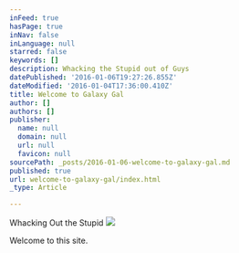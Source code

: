 ```yaml
---
inFeed: true
hasPage: true
inNav: false
inLanguage: null
starred: false
keywords: []
description: Whacking the Stupid out of Guys
datePublished: '2016-01-06T19:27:26.855Z'
dateModified: '2016-01-04T17:36:00.410Z'
title: Welcome to Galaxy Gal
author: []
authors: []
publisher:
  name: null
  domain: null
  url: null
  favicon: null
sourcePath: _posts/2016-01-06-welcome-to-galaxy-gal.md
published: true
url: welcome-to-galaxy-gal/index.html
_type: Article

---
```

Whacking Out the Stupid
![](https://the-grid-user-content.s3-us-west-2.amazonaws.com/387b5a0f-f2f5-458a-88c1-1bb73eafca75.jpg)

Welcome to this site.